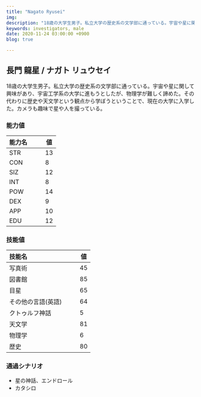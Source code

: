 ```yaml
---
title: "Nagato Ryusei"
img: 
description: "18歳の大学生男子。私立大学の歴史系の文学部に通っている。宇宙や星に関して興味があり、宇宙工学系の大学に進もうとしたが、"
keywords: investigators, male
date: 2020-11-24 03:00:00 +0900
blog: true

---
```


## 長門 龍星 / ナガト リュウセイ
18歳の大学生男子。私立大学の歴史系の文学部に通っている。宇宙や星に関して興味があり、宇宙工学系の大学に進もうとしたが、物理学が難しく諦めた。その代わりに歴史や天文学という観点から学ぼうということで、現在の大学に入学した。カメラも趣味で星や人を撮っている。

### 能力値
|能力名  |　　値|
|--------|------|
|STR     |　　13|
|CON     |　　8 |
|SIZ     |　　12|
|INT     |　　8 |
|POW     |　　14|
|DEX     |　　9 |
|APP     |　　10|
|EDU     |　　12|

### 技能値
|技能名            |　　値|
|:-----------------|------|
|写真術            |　　45|
|図書館            |　　85|
|目星              |　　65|
|その他の言語(英語)|　　64|
|クトゥルフ神話    |　　5 |
|天文学            |　　81|
|物理学            |　　6 |
|歴史              |　　80|

### 通過シナリオ
- 星の神話、エンドロール
- カタシロ